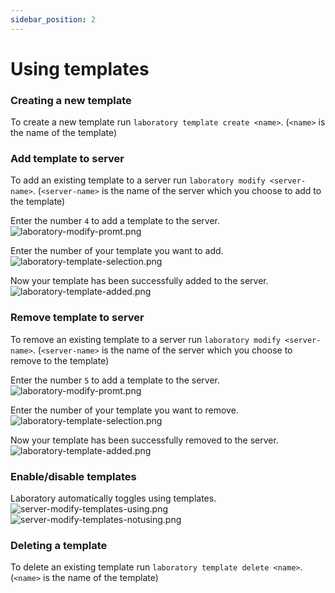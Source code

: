 ```yaml
---
sidebar_position: 2
---
```


# Using templates

### Creating a new template

To create a new template run `laboratory template create <name>`. (`<name>` is the name of the template)

### Add template to server

To add an existing template to a server run `laboratory modify <server-name>`. (`<server-name>` is the name of the server which you choose to add to the template)

Enter the number `4` to add a template to the server.
![laboratory-modify-promt.png](/img/docs/laboratory-template-promt-4.png)

Enter the number of your template you want to add.
![laboratory-template-selection.png](/img/docs/laboratory-template-selection.png)

Now your template has been successfully added to the server.
![laboratory-template-added.png](/img/docs/laboratory-template-added.png)

### Remove template to server

To remove an existing template to a server run `laboratory modify <server-name>`. (`<server-name>` is the name of the server which you choose to remove to the template)

Enter the number `5` to add a template to the server.
![laboratory-modify-promt.png](/img/docs/laboratory-template-promt-5.png)

Enter the number of your template you want to remove.
![laboratory-template-selection.png](/img/docs/laboratory-template-selection.png)

Now your template has been successfully removed to the server.
![laboratory-template-added.png](/img/docs/laboratory-template-added.png)

### Enable/disable templates

Laboratory automatically toggles using templates.
![server-modify-templates-using.png](/img/docs/server-modify-templates-using.png)
![server-modify-templates-notusing.png](/img/docs/server-modify-templates-notusing.png)

### Deleting a template

To delete an existing template run `laboratory template delete <name>`. (`<name>` is the name of the template)
